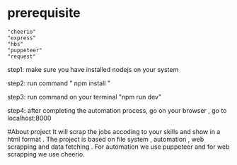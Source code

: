 # prerequisite
    "cheerio"
    "express"
    "hbs"
    "puppeteer"
    "request"

step1: make sure you have installed nodejs on your system

step2: run command " npm install "

step3: run command on your terminal "npm run dev"

step4: after completing the automation process, go on your browser , go to localhost:8000

#About project 
 It will scrap the jobs accoding to your skills and show in a html format . The project is based on file system , automation , web scrapping and data fetching . For automation we use puppeteer and for web scrapping we use cheerio. 
